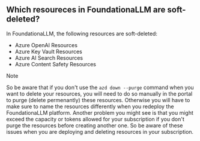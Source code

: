 ## Which resoureces in FoundationaLLM are soft-deleted?
In FoundationaLLM, the following resources are soft-deleted:
- Azure OpenAI Resources
- Azure Key Vault Resources
- Azure AI Search Resources
- Azure Content Safety Resources

>[!NOTE]
> So be aware that if you don't use the `azd down --purge` command when you want to delete your resources, you will need to do so manually in the portal to purge (delete permenantly) these resources.  Otherwise you will have to make sure to name the resources differently when you redeploy the FoundationaLLM platform.  Another problem you might see is that you might exceed the capacity or tokens allowed for your subscription if you don't purge the resources before creating another one.  So be aware of these issues when you are deploying and deleting resources in your subscription. 